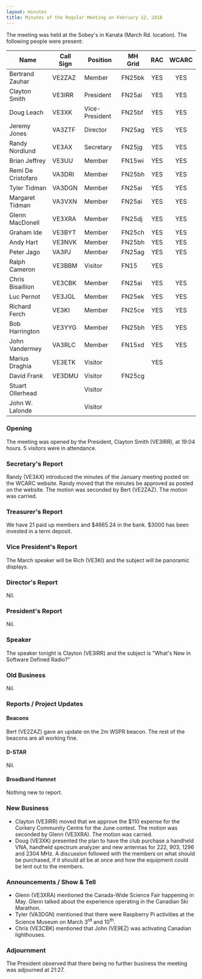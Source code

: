 ```yaml
---
layout: minutes
title: Minutes of the Regular Meeting on February 12, 2018
---
```


The meeting was held at the Sobey's in Kanata (March Rd. location).
The following people were present:

| Name             | Call Sign | Position       | MH Grid | RAC | WCARC |
|------------------|-----------|----------------|---------|:---:|:-----:|
| Bertrand Zauhar  | VE2ZAZ    | Member         | FN25bk  | YES |  YES  |
| Clayton Smith    | VE3IRR    | President      | FN25ai  | YES |  YES  |
| Doug Leach       | VE3XK     | Vice-President | FN25bf  | YES |  YES  |
| Jeremy Jones     | VA3ZTF    | Director       | FN25ag  | YES |  YES  |
| Randy Nordlund   | VE3AX     | Secretary      | FN25jg  | YES |  YES  |
| Brian Jeffrey    | VE3UU     | Member         | FN15wi  | YES |  YES  |
| Remi De Cristofaro | VA3DRI  | Member         | FN25bh  | YES |  YES  |
| Tyler Tidman     | VA3DGN    | Member         | FN25ai  | YES |  YES  |
| Margaret Tidman  | VA3VXN    | Member         | FN25ai  | YES |  YES  |
| Glenn MacDonell  | VE3XRA    | Member         | FN25dj  | YES |  YES  |
| Graham Ide       | VE3BYT    | Member         | FN25ch  | YES |  YES  |
| Andy Hart        | VE3NVK    | Member         | FN25bh  | YES |  YES  |
| Peter Jago       | VA3PJ     | Member         | FN25ag  | YES |  YES  |
| Ralph Cameron    | VE3BBM    | Visitor        | FN15    | YES |       |
| Chris Bisaillion | VE3CBK    | Member         | FN25ai  | YES |  YES  |
| Luc Pernot       | VE3JGL    | Member         | FN25ek  | YES |  YES  |
| Richard Ferch    | VE3KI     | Member         | FN25ce  | YES |  YES  |
| Bob Harrington   | VE3YYG    | Member         | FN25bh  | YES |  YES  |
| John Vandermey   | VA3RLC    | Member         | FN15xd  | YES |  YES  |
| Marius Draghia   | VE3ETK    | Visitor        |         | YES |       |
| David Frank      | VE3DMU    | Visitor        | FN25cg  |     |       |
| Stuart Ollerhead |           | Visitor        |         |     |       |
| John W. Lalonde  |           | Visitor        |         |     |       |

### Opening

The meeting was opened by the President, Clayton Smith (VE3IRR), at 19:04 hours.
5 visitors were in attendance.

### Secretary's Report

Randy (VE3AX) introduced the minutes of the January meeting posted on the WCARC website.
Randy moved that the minutes be approved as posted on the website. The motion was seconded by Bert (VE2ZAZ).
The motion was carried.

### Treasurer's Report

We have 21 paid up members and $4665.24 in the bank. $3000 has been invested in a term deposit.

### Vice President's Report

The March speaker will be Rich (VE3KI) and the subject will be panoramic displays.

### Director's Report

Nil.

### President's Report

Nil.

### Speaker

The speaker tonight is Clayton (VE3IRR) and the subject is "What's New in Software Defined Radio?"

### Old Business

Nil.

### Reports / Project Updates

#### Beacons

Bert (VE2ZAZ) gave an update on the 2m WSPR beacon.
The rest of the beacons are all working fine.

#### D-STAR

Nil.

#### Broadband Hamnet

Nothing new to report.

### New Business

* Clayton (VE3IRR) moved that we approve the $110 expense for the Corkery Community Centre for the June contest. The motion was seconded by Glenn (VE3XRA). The motion was carried.
* Doug (VE3XK) presented the plan to have the club purchase a handheld VNA, handheld spectrum analyzer and new antennas for 222, 903, 1296 and 2304 MHz. A discussion followed with the members on what should be purchased, if it should all be at once and how the equipment could be lent out to the members.

### Announcements / Show & Tell

* Glenn (VE3XRA) mentioned the Canada-Wide Science Fair happening in May. Glenn talked about the experience operating in the Canadian Ski Marathon.
* Tyler (VA3DGN) mentioned that there were Raspberry Pi activities at the Science Museum on March 3<sup>rd</sup> and 10<sup>th</sup>.
* Chris (VE3CBK) mentioned that John (VE9EZ) was activating Canadian lighthouses.

### Adjournment

The President observed that there being no further business the meeting was
adjourned at 21:27.
